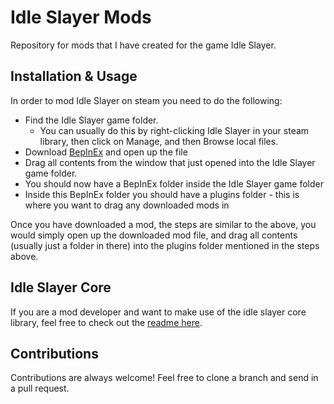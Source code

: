 # Idle Slayer Mods

Repository for mods that I have created for the game Idle Slayer. 

## Installation & Usage

In order to mod Idle Slayer on steam you need to do the following:

- Find the Idle Slayer game folder.
  - You can usually do this by right-clicking Idle Slayer in your steam library, then click on Manage, and then Browse local files.
- Download [BepInEx](https://www.nexusmods.com/idleslayer/mods/1?tab=files) and open up the file
- Drag all contents from the window that just opened into the Idle Slayer game folder.
- You should now have a BepInEx folder inside the Idle Slayer game folder
- Inside this BepInEx folder you should have a plugins folder - this is where you want to drag any downloaded mods in

Once you have downloaded a mod, the steps are similar to the above, you would simply open up the downloaded mod file, and drag all contents (usually just a folder in there) into the plugins folder mentioned in the steps above.

## Idle Slayer Core

If you are a mod developer and want to make use of the idle slayer core library, feel free to check out the [readme here](IdleSlayerMods.Common/README.md).

## Contributions

Contributions are always welcome! Feel free to clone a branch and send in a pull request.
